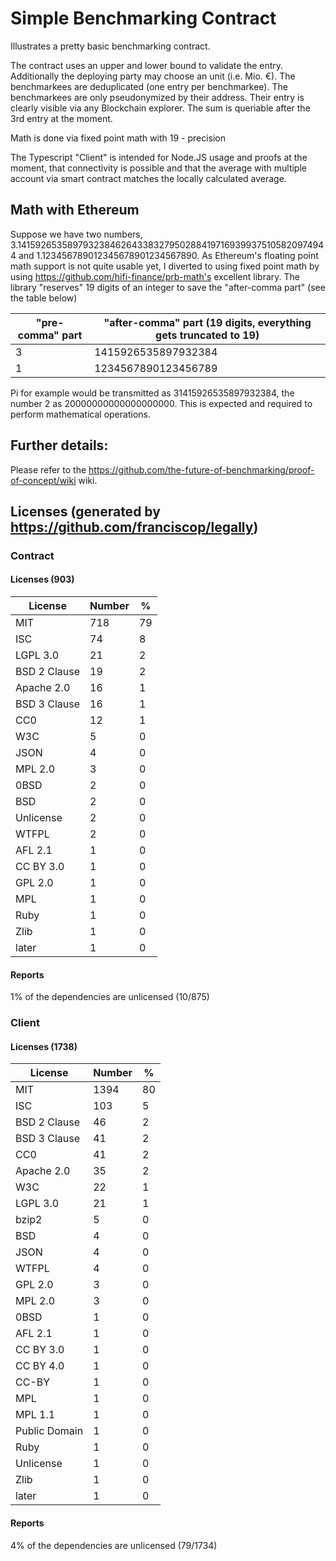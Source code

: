 # Simple Benchmarking Contract
Illustrates a pretty basic benchmarking contract.


The contract uses an upper and lower bound to validate the entry. Additionally the deploying party may choose an unit (i.e. Mio. €).
The benchmarkees are deduplicated (one entry per benchmarkee).
The benchmarkees are only pseudonymized by their address. Their entry is clearly visible via any Blockchain explorer.
The sum is queriable after the 3rd entry at the moment.

Math is done via fixed point math with 19 - precision

The Typescript "Client" is intended for Node.JS usage and proofs at the moment, that connectivity is possible and that the average with multiple account via smart contract matches the locally calculated average.

## Math with Ethereum
Suppose we have two numbers,
3.141592653589793238462643383279502884197169399375105820974944
and 1.123456789012345678901234567890.
As Ethereum's floating point math support is not quite usable yet, I diverted to using fixed point math by using https://github.com/hifi-finance/prb-math's excellent library.
The library "reserves" 19 digits of an integer to save the "after-comma part" (see the table below)

| "pre-comma" part | "after-comma" part  (19 digits, everything gets truncated to 19) |
|------------------|------------------------------------------------------------------|
| 3                | 1415926535897932384                                              |
| 1                | 1234567890123456789                                              |

Pi for example would be transmitted as 31415926535897932384, the number 2 as 20000000000000000000. 
This is expected and required to perform mathematical operations.

## Further details:
Please refer to the https://github.com/the-future-of-benchmarking/proof-of-concept/wiki wiki.


## Licenses (generated by https://github.com/franciscop/legally)
### Contract

#### Licenses (903)
| License | Number | % |
|---|---|---|
| MIT | 718 | 79 |
| ISC | 74 | 8 |
| LGPL 3.0 | 21 | 2 |
| BSD 2 Clause | 19 | 2 |
| Apache 2.0 | 16 | 1 |
| BSD 3 Clause | 16 | 1 |
| CC0 | 12 | 1 |
| W3C | 5 | 0 |
| JSON | 4 | 0 |
| MPL 2.0 | 3 | 0 |
| 0BSD | 2 | 0 |
| BSD | 2 | 0 |
| Unlicense | 2 | 0 |
| WTFPL | 2 | 0 |
| AFL 2.1 | 1 | 0 |
| CC BY 3.0 | 1 | 0 |
| GPL 2.0 | 1 | 0 |
| MPL | 1 | 0 |
| Ruby | 1 | 0 |
| Zlib | 1 | 0 |
| later | 1 | 0 |            
#### Reports                                                  
1% of the dependencies are unlicensed (10/875)                                                            
   
   
### Client

#### Licenses (1738)                                             
| License | Number | % |
|---|---|---|
| MIT | 1394 | 80 |
| ISC | 103 | 5 |
| BSD 2 Clause | 46 | 2 |
| BSD 3 Clause | 41 | 2 |
| CC0 | 41 | 2 |
| Apache 2.0 | 35 | 2 |
| W3C | 22 | 1 |
| LGPL 3.0 | 21 | 1 |
| bzip2 | 5 | 0 |
| BSD | 4 | 0 |
| JSON | 4 | 0 |
| WTFPL | 4 | 0 |
| GPL 2.0 | 3 | 0 |
| MPL 2.0 | 3 | 0 |
| 0BSD | 1 | 0 |
| AFL 2.1 | 1 | 0 |
| CC BY 3.0 | 1 | 0 |
| CC BY 4.0 | 1 | 0 |
| CC-BY | 1 | 0 |
| MPL | 1 | 0 |
| MPL 1.1 | 1 | 0 |
| Public Domain | 1 | 0 |
| Ruby | 1 | 0 |
| Unlicense | 1 | 0 |
| Zlib | 1 | 0 |
| later | 1 | 0 |            
   
#### Reports                                                  
4% of the dependencies are unlicensed (79/1734)                                                           
   
   
